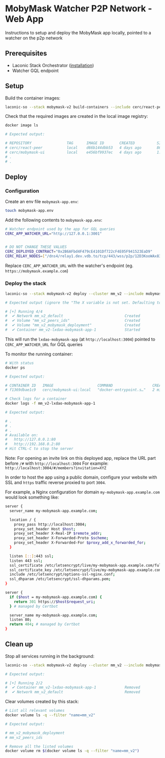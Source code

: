 # MobyMask Watcher P2P Network - Web App

Instructions to setup and deploy the MobyMask app locally, pointed to a watcher on the p2p network

## Prerequisites

* Laconic Stack Orchestrator ([installation](/README.md#install))
* Watcher GQL endpoint

## Setup

Build the container images:

  ```bash
  laconic-so --stack mobymask-v2 build-containers --include cerc/react-peer,cerc/mobymask-ui
  ```

Check that the required images are created in the local image registry:

  ```bash
  docker image ls

  # Expected output:

  # REPOSITORY                TAG      IMAGE ID       CREATED          SIZE
  # cerc/react-peer           local    d66b144dbb53   4 days ago       868MB
  # cerc/mobymask-ui          local    e456bf9937ec   4 days ago       1.67GB
  # .
  # .
  ```

## Deploy

### Configuration

Create an env file `mobymask-app.env`:

  ```bash
  touch mobymask-app.env
  ```

Add the following contents to `mobymask-app.env`:

  ```bash
  # Watcher endpoint used by the app for GQL queries
  CERC_APP_WATCHER_URL="http://127.0.0.1:3001"


  # DO NOT CHANGE THESE VALUES
  CERC_DEPLOYED_CONTRACT="0x2B6AFbd4F479cE4101Df722cF4E05F941523EaD9"
  CERC_RELAY_NODES=["/dns4/relay1.dev.vdb.to/tcp/443/wss/p2p/12D3KooWAx83SM9GWVPc9v9fNzLzftRX6EaAFMjhYiFxRYqctcW1","/dns4/relay2.dev.vdb.to/tcp/443/wss/p2p/12D3KooWBycy6vHVEfUwwYRbPLBdb5gx9gtFSEMpErYPUjUkDNkm","/dns4/relay3.dev.vdb.to/tcp/443/wss/p2p/12D3KooWARcUJsiGCgiygiRVVK94U8BNSy8DFBbzAF3B6orrabwn"]
  ```

Replace `CERC_APP_WATCHER_URL` with the watcher's endpoint (eg. `https://mobymask.example.com`)

### Deploy the stack

```bash
laconic-so --stack mobymask-v2 deploy --cluster mm_v2 --include mobymask-app --env-file mobymask-app.env up lxdao-mobymask-app

# Expected output (ignore the "The X variable is not set. Defaulting to a blank string." warnings):

# [+] Running 4/4
#  ✔ Network mm_v2_default                            Created                            0.1s
#  ✔ Volume "mm_v2_peers_ids"                         Created                            0.0s
#  ✔ Volume "mm_v2_mobymask_deployment"               Created                            0.0s
#  ✔ Container mm_v2-lxdao-mobymask-app-1             Started                            1.1s
```

This will run the `lxdao-mobymask-app` (at `http://localhost:3004`) pointed to `CERC_APP_WATCHER_URL` for GQL queries

To monitor the running container:

  ```bash
  # With status
  docker ps

  # Expected output:

  # CONTAINER ID   IMAGE                    COMMAND                  CREATED         STATUS                   PORTS                  NAMES
  # f1369dbae1c9   cerc/mobymask-ui:local   "docker-entrypoint.s…"   2 minutes ago   Up 2 minutes (healthy)   0.0.0.0:3004->80/tcp   mm_v2-lxdao-mobymask-app-1

  # Check logs for a container
  docker logs -f mm_v2-lxdao-mobymask-app-1

  # Expected output:

  # .
  # .
  # .
  # Available on:
  #   http://127.0.0.1:80
  #   http://192.168.0.2:80
  # Hit CTRL-C to stop the server
  ```

Note: For opening an invite link on this deployed app, replace the URL part before `/#` with `http://localhost:3004`
For example: `http://localhost:3004/#/members?invitation=XYZ`

In order to host the app using a public domain, configure your website with SSL and `https` traffic reverse proxied to port `3004`.

For example, a Nginx configuration for domain `my-mobymask-app.example.com` would look something like:

  ```bash
  server {
    server_name my-mobymask-app.example.com;

    location / {
      proxy_pass http://localhost:3004;
      proxy_set_header Host $host;
      proxy_set_header X-Real-IP $remote_addr;
      proxy_set_header X-Forwarded-Proto $scheme;
      proxy_set_header X-Forwarded-For $proxy_add_x_forwarded_for;
    }

    listen [::]:443 ssl;
    listen 443 ssl;
    ssl_certificate /etc/letsencrypt/live/my-mobymask-app.example.com/fullchain.pem;
    ssl_certificate_key /etc/letsencrypt/live/my-mobymask-app.example.com/privkey.pem;
    include /etc/letsencrypt/options-ssl-nginx.conf;
    ssl_dhparam /etc/letsencrypt/ssl-dhparams.pem;
  }

  server {
    if ($host = my-mobymask-app.example.com) {
      return 301 https://$host$request_uri;
    } # managed by Certbot

    server_name my-mobymask-app.example.com;
    listen 80;
    return 404; # managed by Certbot
  }
  ```

## Clean up

Stop all services running in the background:

  ```bash
  laconic-so --stack mobymask-v2 deploy --cluster mm_v2 --include mobymask-app down

  # Expected output:

  # [+] Running 2/2
  #  ✔ Container mm_v2-lxdao-mobymask-app-1             Removed                   10.6s
  #  ✔ Network mm_v2_default                            Removed                    0.5s
  ```

Clear volumes created by this stack:

  ```bash
  # List all relevant volumes
  docker volume ls -q --filter "name=mm_v2"

  # Expected output:

  # mm_v2_mobymask_deployment
  # mm_v2_peers_ids

  # Remove all the listed volumes
  docker volume rm $(docker volume ls -q --filter "name=mm_v2")
  ```
